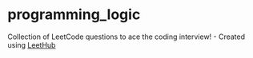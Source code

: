 # programming_logic
Collection of LeetCode questions to ace the coding interview! - Created using [LeetHub](https://github.com/QasimWani/LeetHub)
